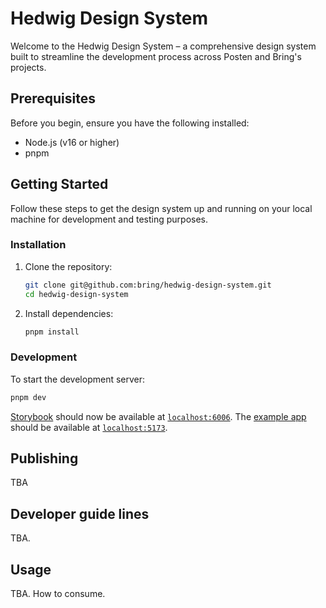# Hedwig Design System

Welcome to the Hedwig Design System – a comprehensive design system built to streamline the development process across Posten and Bring's projects.

## Prerequisites

Before you begin, ensure you have the following installed:

- Node.js (v16 or higher)
- pnpm

## Getting Started

Follow these steps to get the design system up and running on your local machine for development and testing purposes.

### Installation

1. Clone the repository:
   ```bash
   git clone git@github.com:bring/hedwig-design-system.git
   cd hedwig-design-system
   ```
2. Install dependencies:
   ```bash
   pnpm install
   ```

### Development

To start the development server:

```bash
pnpm dev
```

[Storybook](https://storybook.js.org/) should now be available at [`localhost:6006`](http://localhost:6006). The [example app](apps/example/) should be available at [`localhost:5173`](http://localhost:5173).

## Publishing

TBA

## Developer guide lines

TBA.

## Usage

TBA. How to consume.
